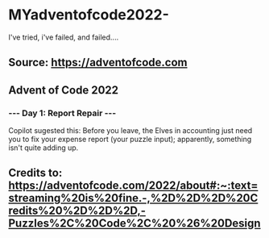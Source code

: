 # MYadventofcode2022-

 I've tried, i've failed, and failed....

## Source: <https://adventofcode.com>

## Advent of Code 2022

### --- Day 1: Report Repair ---

Copilot sugested this:
Before you leave, the Elves in accounting just need you to fix your expense report (your puzzle input); apparently, something isn't quite adding up.

## Credits to: <https://adventofcode.com/2022/about#:~:text=streaming%20is%20fine.-,%2D%2D%2D%20Credits%20%2D%2D%2D,-Puzzles%2C%20Code%2C%20%26%20Design>
